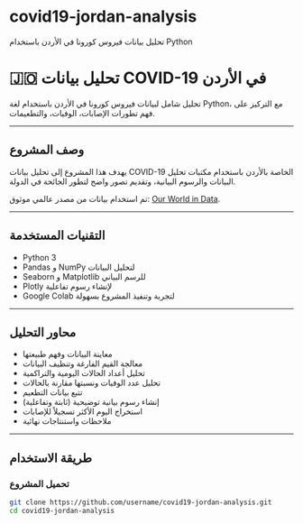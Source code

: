 # covid19-jordan-analysis
تحليل بيانات فيروس كورونا في الأردن باستخدام Python
# 🇯🇴 تحليل بيانات COVID-19 في الأردن

تحليل شامل لبيانات فيروس كورونا في الأردن باستخدام لغة Python، مع التركيز على فهم تطورات الإصابات، الوفيات، والتطعيمات.

---

##  وصف المشروع

يهدف هذا المشروع إلى تحليل بيانات COVID-19 الخاصة بالأردن باستخدام مكتبات تحليل البيانات والرسوم البيانية، وتقديم تصور واضح لتطور الجائحة في الدولة.

تم استخدام بيانات من مصدر عالمي موثوق: [Our World in Data](https://ourworldindata.org/coronavirus).

---

##  التقنيات المستخدمة

- Python 3
- Pandas و NumPy لتحليل البيانات
- Seaborn و Matplotlib للرسم البياني
- Plotly لإنشاء رسوم تفاعلية
- Google Colab لتجربة وتنفيذ المشروع بسهولة

---

## محاور التحليل

- معاينة البيانات وفهم طبيعتها
- معالجة القيم الفارغة وتنظيف البيانات
- تحليل أعداد الحالات اليومية والتراكمية
- تحليل عدد الوفيات ونسبتها مقارنة بالحالات
- تتبع بيانات التطعيم
- إنشاء رسوم بيانية توضيحية (ثابتة وتفاعلية)
- استخراج اليوم الأكثر تسجيلاً للإصابات
- ملاحظات واستنتاجات نهائية

---

##  طريقة الاستخدام

### تحميل المشروع

```bash
git clone https://github.com/username/covid19-jordan-analysis.git
cd covid19-jordan-analysis

